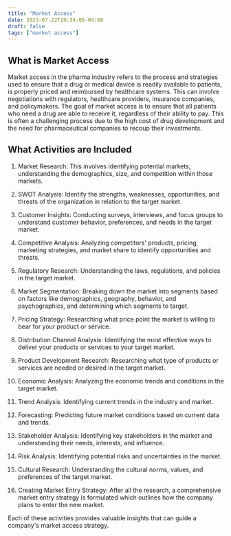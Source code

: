 ```yaml
---
title: "Market Access"
date: 2023-07-22T19:34:05-04:00
draft: false
tags: ["market access"]
---
```


## What is Market Access
Market access in the pharma industry refers to the process and strategies used to ensure that a drug or medical device is readily available to patients, is properly priced and reimbursed by healthcare systems. This can involve negotiations with regulators, healthcare providers, insurance companies, and policymakers. The goal of market access is to ensure that all patients who need a drug are able to receive it, regardless of their ability to pay. This is often a challenging process due to the high cost of drug development and the need for pharmaceutical companies to recoup their investments.

## What Activities are Included
1. Market Research: This involves identifying potential markets, understanding the demographics, size, and competition within those markets.

2. SWOT Analysis: Identify the strengths, weaknesses, opportunities, and threats of the organization in relation to the target market.

3. Customer Insights: Conducting surveys, interviews, and focus groups to understand customer behavior, preferences, and needs in the target market.

4. Competitive Analysis: Analyzing competitors' products, pricing, marketing strategies, and market share to identify opportunities and threats.

5. Regulatory Research: Understanding the laws, regulations, and policies in the target market.

6. Market Segmentation: Breaking down the market into segments based on factors like demographics, geography, behavior, and psychographics, and determining which segments to target.

7. Pricing Strategy: Researching what price point the market is willing to bear for your product or service.

8. Distribution Channel Analysis: Identifying the most effective ways to deliver your products or services to your target market.

9. Product Development Research: Researching what type of products or services are needed or desired in the target market.

10. Economic Analysis: Analyzing the economic trends and conditions in the target market.

11. Trend Analysis: Identifying current trends in the industry and market.

12. Forecasting: Predicting future market conditions based on current data and trends.

13. Stakeholder Analysis: Identifying key stakeholders in the market and understanding their needs, interests, and influence.

14. Risk Analysis: Identifying potential risks and uncertainties in the market.

15. Cultural Research: Understanding the cultural norms, values, and preferences of the target market.

16. Creating Market Entry Strategy: After all the research, a comprehensive market entry strategy is formulated which outlines how the company plans to enter the new market.

Each of these activities provides valuable insights that can guide a company's market access strategy.



